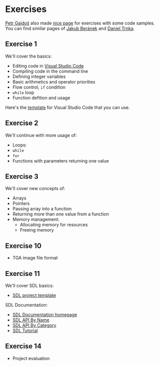 # Exercises

[Petr Gajdoš](http://gajdos.cs.vsb.cz)  also made [nice page](http://gajdos.cs.vsb.cz/en/introduction-to-programming-1) for exercises with some code samples.
You can find similar pages of [Jakub Beránek](https://github.com/Kobzol/upr) and [Daniel Trnka](https://github.com/trnila/upr).


## Exercise 1

We'll cover the basics:
- Editing code in [Visual Studio Code](./faq/vscode.md)
- Compiling code in the command line
- Defining integer variables
- Basic arithmetics and operator priorities
- Flow control, `if` condition
- `while` loop
- Function defition and usage

Here's the [template](https://github.com/geordi/upr-course/raw/master/assets/exercises/templates/exercise_01.zip) for Visual Studio Code that you can use.


## Exercise 2

We'll continue with more usage of:
- Loops:
 - `while`
 - `for`
- Functions with parameters returning one value


## Exercise 3

We'll cover new concepts of:
- Arrays
- Pointers
- Passing array into a function
- Returning more than one value from a function
- Memory management:
  - Allocating memory for resources
  - Freeing memory


## Exercise 10

- TGA image file format


## Exercise 11

We'll cover SDL basics:
 - [SDL project template](https://github.com/geordi/upr-course/raw/master/assets/exercises/templates/sdl_playground.zip)

SDL Documentation:
- [SDL Documentation homepage](http://wiki.libsdl.org/FrontPage)
- [SDL API By Name](http://wiki.libsdl.org/CategoryAPI)
- [SDL API By Category](http://wiki.libsdl.org/APIByCategory)
- [SDL Tutorial](http://lazyfoo.net/tutorials/SDL/index.php)


## Exercise 14

- Project evaluation
